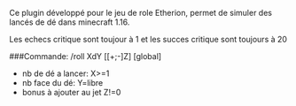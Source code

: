 Ce plugin développé pour le jeu de role Etherion, permet de simuler des lancés de dé dans minecraft 1.16.

Les echecs critique sont toujour à 1 et les succes critique sont toujours à 20

###Commande:
/roll XdY [[+;-]Z] [global]

- nb de dé a lancer:     	X>=1
- nb face du dé: 		      Y=libre
- bonus à ajouter au jet	Z!=0
